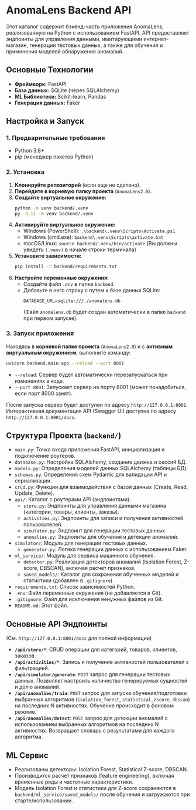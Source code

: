 # AnomaLens Backend API

Этот каталог содержит бэкенд-часть приложения AnomaLens, реализованную на Python с использованием FastAPI. API предоставляет эндпоинты для управления данными, имитирующими интернет-магазин, генерации тестовых данных, а также для обучения и применения моделей обнаружения аномалий.

## Основные Технологии

*   **Фреймворк:** FastAPI
*   **База данных:** SQLite (через SQLAlchemy)
*   **ML Библиотеки:** Scikit-learn, Pandas
*   **Генерация данных:** Faker

## Настройка и Запуск

### 1. Предварительные требования

*   Python 3.8+
*   pip (менеджер пакетов Python)

### 2. Установка

1.  **Клонируйте репозиторий** (если еще не сделано).
2.  **Перейдите в корневую папку проекта** (`AnomaLens2.0`).
3.  **Создайте виртуальное окружение:**
    ```bash
    python -m venv backend/.venv
    py -3.11 -m venv backend/.venv
    ```
4.  **Активируйте виртуальное окружение:**
    *   Windows (PowerShell): `.\backend\.venv\Scripts\Activate.ps1`
    *   Windows (cmd.exe): `backend\.venv\Scripts\activate.bat`
    *   macOS/Linux: `source backend/.venv/bin/activate`
    (Вы должны увидеть `(.venv)` в начале строки терминала)
5.  **Установите зависимости:**
    ```bash
    pip install -r backend/requirements.txt
    ```
6.  **Настройте переменные окружения:**
    *   Создайте файл `.env` в папке `backend`.
    *   Добавьте в него строку с путем к базе данных SQLite:
        ```dotenv
        DATABASE_URL=sqlite:///./anomalens.db
        ```
        (Файл `anomalens.db` будет создан автоматически в папке `backend` при первом запуске).

### 3. Запуск приложения

Находясь в **корневой папке проекта** (`AnomaLens2.0`) и с **активным виртуальным окружением**, выполните команду:

```bash
uvicorn backend.main:app --reload --port 8001
```

*   `--reload`: Сервер будет автоматически перезапускаться при изменениях в коде.
*   `--port 8001`: Запускает сервер на порту 8001 (может понадобиться, если порт 8000 занят).

После запуска сервер будет доступен по адресу `http://127.0.0.1:8001`.
Интерактивная документация API (Swagger UI) доступна по адресу `http://127.0.0.1:8001/docs`.

## Структура Проекта (`backend/`)

*   `main.py`: Точка входа приложения FastAPI, инициализация и подключение роутеров.
*   `database.py`: Настройка SQLAlchemy, создание движка и сессий БД.
*   `models.py`: Определения моделей данных SQLAlchemy (таблицы БД).
*   `schemas.py`: Определения схем Pydantic для валидации API и сериализации.
*   `crud.py`: Функции для взаимодействия с базой данных (Create, Read, Update, Delete).
*   `api/`: Каталог с роутерами API (эндпоинтами).
    *   `store.py`: Эндпоинты для управления данными магазина (категории, товары, клиенты, заказы).
    *   `activities.py`: Эндпоинты для записи и получения активностей пользователей.
    *   `simulator.py`: Эндпоинт для генерации тестовых данных.
    *   `anomalies.py`: Эндпоинты для обучения и детекции аномалий.
*   `simulator/`: Модуль для генерации тестовых данных.
    *   `generator.py`: Логика генерации данных с использованием Faker.
*   `ml_service/`: Модуль для сервиса машинного обучения.
    *   `detector.py`: Реализация детекторов аномалий (Isolation Forest, Z-score, DBSCAN), включая расчет признаков.
    *   `saved_models/`: Каталог для сохранения обученных моделей и статистики (добавлен в `.gitignore`).
*   `requirements.txt`: Список зависимостей Python.
*   `.env`: Файл переменных окружения (не добавляется в Git).
*   `.gitignore`: Файл для исключения ненужных файлов из Git.
*   `README.md`: Этот файл.

## Основные API Эндпоинты

(См. `http://127.0.0.1:8001/docs` для полной информации)

*   **`/api/store/*`**: CRUD операции для категорий, товаров, клиентов, заказов.
*   **`/api/activities/*`**: Запись и получение активностей пользователей с фильтрацией.
*   **`/api/simulator/generate`**: `POST` запрос для генерации тестовых данных. Позволяет настроить количество генерируемых сущностей и долю аномалий.
*   **`/api/anomalies/train`**: `POST` запрос для запуска обучения/подготовки выбранных алгоритмов (`isolation_forest`, `statistical_zscore`, `dbscan`) на последних N активностях. Обучение происходит в фоновом режиме.
*   **`/api/anomalies/detect`**: `POST` запрос для детекции аномалий с использованием выбранных алгоритмов на последних N активностях. Возвращает словарь с результатами для каждого алгоритма.

## ML Сервис

*   Реализованы детекторы: Isolation Forest, Statistical Z-score, DBSCAN.
*   Производится расчет признаков (feature engineering), включая временные ряды и частотные характеристики.
*   Модель Isolation Forest и статистики для Z-score сохраняются в `backend/ml_service/saved_models/` после обучения и загружаются при старте/использовании. 
